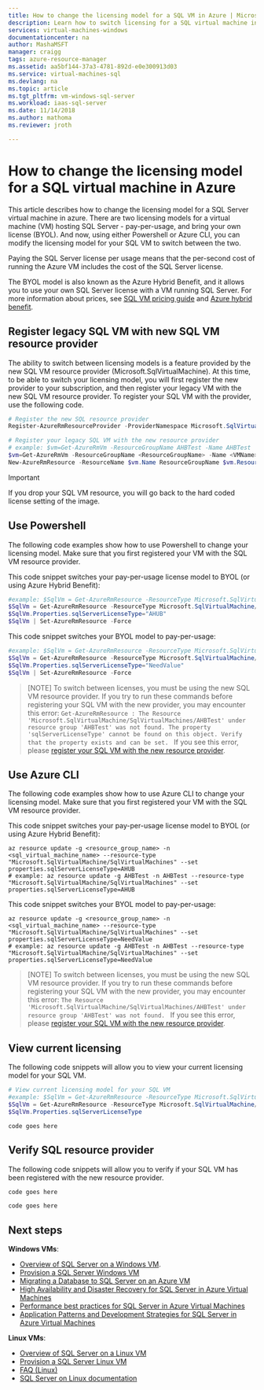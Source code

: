 ```yaml
---
title: How to change the licensing model for a SQL VM in Azure | Microsoft Docs
description: Learn how to switch licensing for a SQL virtual machine in Azure. 
services: virtual-machines-windows
documentationcenter: na
author: MashaMSFT
manager: craigg
tags: azure-resource-manager
ms.assetid: aa5bf144-37a3-4781-892d-e0e300913d03
ms.service: virtual-machines-sql
ms.devlang: na
ms.topic: article
ms.tgt_pltfrm: vm-windows-sql-server
ms.workload: iaas-sql-server
ms.date: 11/14/2018
ms.author: mathoma
ms.reviewer: jroth

---
```

# How to change the licensing model for a SQL virtual machine in Azure

This article describes how to change the licensing model for a SQL Server virtual machine in azure. There are two licensing models for a virtual machine (VM) hosting SQL Server - pay-per-usage, and bring your own license (BYOL). And now, using either Powershell or Azure CLI, you can modify the licensing model for your SQL VM to switch between the two. 

Paying the SQL Server license per usage means that the per-second cost of running the Azure VM includes the cost of the SQL Server license.

The BYOL model is also known as the Azure Hybrid Benefit, and it allows you to use your own SQL Server license with a VM running SQL Server. For more information about prices, see [SQL VM pricing guide](https://docs.microsoft.com/azure/virtual-machines/windows/sql/virtual-machines-windows-sql-server-pricing-guidance) and [Azure hybrid benefit](https://azure.microsoft.com/pricing/hybrid-benefit/). 


## Register legacy SQL VM with new SQL VM resource provider
The ability to switch between licensing models is a feature provided by the new SQL VM resource provider (Microsoft.SqlVirtualMachine). At this time, to be able to switch your licensing model, you will first register the new provider to your subscription, and then register your legacy VM with the new SQL VM resource provider. To register your SQL VM with the provider, use the following code. 

```powershell
# Register the new SQL resource provider
Register-AzureRmResourceProvider -ProviderNamespace Microsoft.SqlVirtualMachine

# Register your legacy SQL VM with the new resource provider
# example: $vm=Get-AzureRmVm -ResourceGroupName AHBTest -Name AHBTest​
$vm=Get-AzureRmVm -ResourceGroupName <ResourceGroupName> -Name <VMName>​
New-AzureRmResource -ResourceName $vm.Name ResourceGroupName $vm.ResourceGroupName -Location $vm.Location -ResourceType Microsoft.SqlVirtualMachine/sqlVirtualMachines -Properties @{virtualMachineResourceId=$vm.Id}
```

  >[!IMPORTANT]
  > If you drop your SQL VM resource, you will go back to the hard coded license setting of the image. 

## Use Powershell 
The following code examples show how to use Powershell to change your licensing model. Make sure that you first registered your VM with the SQL VM resource provider. 

This code snippet switches your pay-per-usage license model to BYOL (or using Azure Hybrid Benefit): 
```powershell
#example: $SqlVm = Get-AzureRmResource -ResourceType Microsoft.SqlVirtualMachine/SqlVirtualMachines -ResourceGroupName AHBTest -ResourceName AHBTest
$SqlVm = Get-AzureRmResource -ResourceType Microsoft.SqlVirtualMachine/SqlVirtualMachines -ResourceGroupName <resource_group_name> -ResourceName <VM_name>
$SqlVm.Properties.sqlServerLicenseType="AHUB"
$SqlVm | Set-AzureRmResource -Force 
``` 

This code snippet switches your BYOL model to pay-per-usage:
```powershell
#example: $SqlVm = Get-AzureRmResource -ResourceType Microsoft.SqlVirtualMachine/SqlVirtualMachines -ResourceGroupName AHBTest -ResourceName AHBTest
$SqlVm = Get-AzureRmResource -ResourceType Microsoft.SqlVirtualMachine/SqlVirtualMachines -ResourceGroupName <resource_group_name> -ResourceName <VM_name>
$SqlVm.Properties.sqlServerLicenseType="NeedValue"
$SqlVm | Set-AzureRmResource -Force 
``` 

  >[NOTE]
  > To switch between licenses, you must be using the new SQL VM resource provider. If you try to run these commands before registering your SQL VM with the new provider, you may encounter this error: `Get-AzureRmResource : The Resource 'Microsoft.SqlVirtualMachine/SqlVirtualMachines/AHBTest' under resource group 'AHBTest' was not found. The property 'sqlServerLicenseType' cannot be found on this object. Verify that the property exists and can be set. ` If you see this error, please [register your SQL VM with the new resource provider](#register-legacy-SQL-vm-with-new-SQL-VM-resource-provider). 
 

## Use Azure CLI
The following code examples show how to use Azure CLI to change your licensing model. Make sure that you first registered your VM with the SQL VM resource provider. 

This code snippet switches your pay-per-usage license model to BYOL (or using Azure Hybrid Benefit):
```azurecli
az resource update -g <resource_group_name> -n <sql_virtual_machine_name> --resource-type "Microsoft.SqlVirtualMachine/SqlVirtualMachines" --set properties.sqlServerLicenseType=AHUB
# example: az resource update -g AHBTest -n AHBTest --resource-type "Microsoft.SqlVirtualMachine/SqlVirtualMachines" --set properties.sqlServerLicenseType=AHUB
```

This code snippet switches your BYOL model to pay-per-usage: 
```azurecli
az resource update -g <resource_group_name> -n <sql_virtual_machine_name> --resource-type "Microsoft.SqlVirtualMachine/SqlVirtualMachines" --set properties.sqlServerLicenseType=NeedValue
# example: az resource update -g AHBTest -n AHBTest --resource-type "Microsoft.SqlVirtualMachine/SqlVirtualMachines" --set properties.sqlServerLicenseType=NeedValue
```

  >[NOTE]
  > To switch between licenses, you must be using the new SQL VM resource provider. If you try to run these commands before registering your SQL VM with the new provider, you may encounter this error: `The Resource 'Microsoft.SqlVirtualMachine/SqlVirtualMachines/AHBTest' under resource group 'AHBTest' was not found. ` If you see this error, please [register your SQL VM with the new resource provider](#register-legacy-SQL-vm-with-new-SQL-VM-resource-provider). 

## View current licensing 

The following code snippets will allow you to view your current licensing model for your SQL VM. 

```powershell
# View current licensing model for your SQL VM
#example: $SqlVm = Get-AzureRmResource -ResourceType Microsoft.SqlVirtualMachine/SqlVirtualMachines -ResourceGroupName <resource_group_name> -ResourceName <VM_name>
$SqlVm = Get-AzureRmResource -ResourceType Microsoft.SqlVirtualMachine/SqlVirtualMachines -ResourceGroupName <resource_group_name> -ResourceName <VM_name>
$SqlVm.Properties.sqlServerLicenseType
```

```azurecli
code goes here
```

## Verify SQL resource provider

The following code snippets will allow you to verify if your SQL VM has been registered with the new resource provider. 

```powershell
code goes here
```

```azurecli
code goes here
```

## Next steps

**Windows VMs**:

* [Overview of SQL Server on a Windows VM](virtual-machines-windows-sql-server-iaas-overview.md).
* [Provision a SQL Server Windows VM](virtual-machines-windows-portal-sql-server-provision.md)
* [Migrating a Database to SQL Server on an Azure VM](virtual-machines-windows-migrate-sql.md)
* [High Availability and Disaster Recovery for SQL Server in Azure Virtual Machines](virtual-machines-windows-sql-high-availability-dr.md)
* [Performance best practices for SQL Server in Azure Virtual Machines](virtual-machines-windows-sql-performance.md)
* [Application Patterns and Development Strategies for SQL Server in Azure Virtual Machines](virtual-machines-windows-sql-server-app-patterns-dev-strategies.md)

**Linux VMs**:

* [Overview of SQL Server on a Linux VM](../../linux/sql/sql-server-linux-virtual-machines-overview.md)
* [Provision a SQL Server Linux VM](../../linux/sql/provision-sql-server-linux-virtual-machine.md)
* [FAQ (Linux)](../../linux/sql/sql-server-linux-faq.md)
* [SQL Server on Linux documentation](https://docs.microsoft.com/sql/linux/sql-server-linux-overview)
